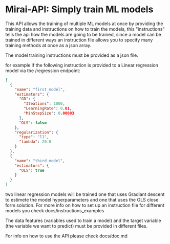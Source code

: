 # Mirai-API: Simply train ML models

This API allows the training of multiple ML models at once by providing the training data and instructions on how to train the models,
this "instructions" tells the api how the models are going to be trained, since a model can be trained in different ways an instruction file allows you to specify many training methods at once as a json array.

The model training instructions must be provided as a json file.

for example if the following instruction is provided to a Linear regression model via the /regression endpoint:

```json
[
  {
    "name": "first model",
    "estimators": {
      "GD": {
        "Iteations": 1000,
        "LearningRate": 0.01,
        "MinStepSize": 0.00003
      },
      "OLS": false
    },
    "regularization": {
      "type": "l1",
      "lambda": 20.0
    }
  },
  {
    "name": "third model",
    "estimators": {
      "OLS": true
    }
  }
]
```

two linear regression models will be trained one that uses Gradiant descent to estimete the model hyperparameters and one that uses the OLS close form solution. For more info on how to set up an instruction file for different models you check docs/instructions_examples

The data features (variables used to train a model) and the target variable (the variable we want to predict) must be provided in different files.

For info on how to use the API please check docs/doc.md

